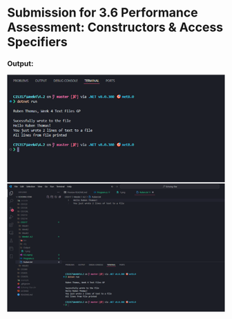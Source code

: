 <h1>Submission for 3.6 Performance Assessment: Constructors & Access Specifiers</h1>

<h3>Output:</h3>
<img src="./Output/1.png">
<img src="./Output/2.png">